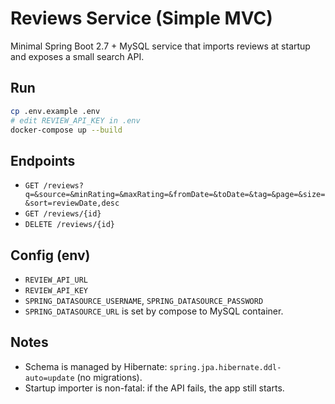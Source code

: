 # Reviews Service (Simple MVC)

Minimal Spring Boot 2.7 + MySQL service that imports reviews at startup and exposes a small search API.

## Run

```bash
cp .env.example .env
# edit REVIEW_API_KEY in .env
docker-compose up --build
```

## Endpoints

- `GET /reviews?q=&source=&minRating=&maxRating=&fromDate=&toDate=&tag=&page=&size=&sort=reviewDate,desc`
- `GET /reviews/{id}`
- `DELETE /reviews/{id}`

## Config (env)
- `REVIEW_API_URL`
- `REVIEW_API_KEY`
- `SPRING_DATASOURCE_USERNAME`, `SPRING_DATASOURCE_PASSWORD`
- `SPRING_DATASOURCE_URL` is set by compose to MySQL container.

## Notes
- Schema is managed by Hibernate: `spring.jpa.hibernate.ddl-auto=update` (no migrations).
- Startup importer is non-fatal: if the API fails, the app still starts.
